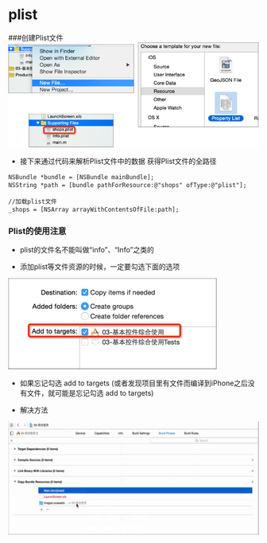 # plist
###创建Plist文件
![](../images/plist.png)

- 接下来通过代码来解析Plist文件中的数据
获得Plist文件的全路径

```objc
NSBundle *bundle = [NSBundle mainBundle];
NSString *path = [bundle pathForResource:@"shops" ofType:@"plist"];

//加载plist文件
_shops = [NSArray arrayWithContentsOfFile:path];
```
### Plist的使用注意
- plist的文件名不能叫做“info”、“Info”之类的

- 添加plist等文件资源的时候，一定要勾选下面的选项

![](../images/plistAdd.png)

- 如果忘记勾选 add to targets (或者发现项目里有文件而编译到iPhone之后没有文件，就可能是忘记勾选 add to targets)


- 解决方法

![](../images/pilstresolo.png)

